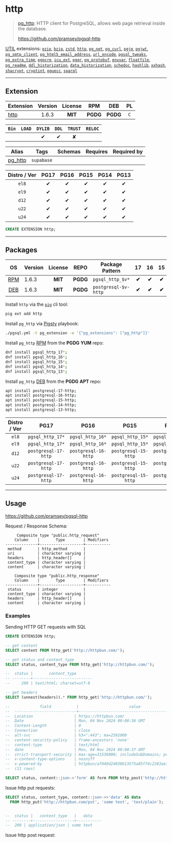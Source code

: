 # http


> [pg_http](https://github.com/pramsey/pgsql-http): HTTP client for PostgreSQL, allows web page retrieval inside the database.
>
> https://github.com/pramsey/pgsql-http





[UTIL](/util) extensions: [`gzip`](/gzip), [`bzip`](/bzip), [`zstd`](/zstd), [`http`](/http), [`pg_net`](/pg_net), [`pg_curl`](/pg_curl), [`pgjq`](/pgjq), [`pgjwt`](/pgjwt), [`pg_smtp_client`](/pg_smtp_client), [`pg_html5_email_address`](/pg_html5_email_address), [`url_encode`](/url_encode), [`pgsql_tweaks`](/pgsql_tweaks), [`pg_extra_time`](/pg_extra_time), [`pgpcre`](/pgpcre), [`icu_ext`](/icu_ext), [`pgqr`](/pgqr), [`pg_protobuf`](/pg_protobuf), [`envvar`](/envvar), [`floatfile`](/floatfile), [`pg_readme`](/pg_readme), [`ddl_historization`](/ddl_historization), [`data_historization`](/data_historization), [`schedoc`](/schedoc), [`hashlib`](/hashlib), [`xxhash`](/xxhash), [`shacrypt`](/shacrypt), [`cryptint`](/cryptint), [`pguecc`](/pguecc), [`sparql`](/sparql)


-------
## Extension


| Extension | Version | License | RPM | DEB | PL |
|-----------|:-------:|:-------:|:---:|:---:|:--:|
| [http](https://github.com/pramsey/pgsql-http) | 1.6.3 | **<span class="tcblue">MIT</span>** | **<span class="tccyan">PGDG</span>** | **<span class="tccyan">PGDG</span>** | `C` |



| `Bin` | `LOAD` | `DYLIB` | `DDL` | `TRUST` | `RELOC` |
|:-----:|:------:|:-------:|:-----:|:-------:|:-------:|
|  |  | <span class="tcblue">✔</span> | <span class="tcblue">✔</span> | <span class="tcwarn">✘</span> |  |



| Alias | Tags | Schemas | Requires | Required by |
|-------|------|---------|----------|-------------|
| [pg_http](/http) | `supabase` |  |  |  |



| Distro / Ver | PG17 | PG16 | PG15 | PG14 | PG13 |
|:------------:|:----:|:----:|:----:|:----:|:----:|
| `el8` | <span class="tcblue">✔</span> | <span class="tcblue">✔</span> | <span class="tcblue">✔</span> | <span class="tcblue">✔</span> | <span class="tcblue">✔</span> |
| `el9` | <span class="tcblue">✔</span> | <span class="tcblue">✔</span> | <span class="tcblue">✔</span> | <span class="tcblue">✔</span> | <span class="tcblue">✔</span> |
| `d12` | <span class="tcblue">✔</span> | <span class="tcblue">✔</span> | <span class="tcblue">✔</span> | <span class="tcblue">✔</span> | <span class="tcblue">✔</span> |
| `u22` | <span class="tcblue">✔</span> | <span class="tcblue">✔</span> | <span class="tcblue">✔</span> | <span class="tcblue">✔</span> | <span class="tcblue">✔</span> |
| `u24` | <span class="tcblue">✔</span> | <span class="tcblue">✔</span> | <span class="tcblue">✔</span> | <span class="tcblue">✔</span> | <span class="tcblue">✔</span> |





```sql
CREATE EXTENSION http;
```

-----------


## Packages


| OS | Version | License | REPO | Package Pattern | 17 | 16 | 15 | 14 | 13 | Dependency |
|:--:|---------|:-------:|:----:|-----------------|:--:|:--:|:--:|:--:|:--:|------------|
| [RPM](/rpm) | 1.6.3 | **<span class="tcblue">MIT</span>** | **<span class="tccyan">PGDG</span>** | `pgsql_http_$v*` | **<span class="tccyan">✔</span>** | **<span class="tccyan">✔</span>** | **<span class="tccyan">✔</span>** | **<span class="tccyan">✔</span>** | **<span class="tccyan">✔</span>** |  |
| [DEB](/deb) | 1.6.3 | **<span class="tcblue">MIT</span>** | **<span class="tccyan">PGDG</span>** | `postgresql-$v-http` | **<span class="tccyan">✔</span>** | **<span class="tccyan">✔</span>** | **<span class="tccyan">✔</span>** | **<span class="tccyan">✔</span>** | **<span class="tccyan">✔</span>** |  |



Install `http` via the [`pig`](https://github.com/pgsty/pig) cli tool:

```bash
pig ext add http
```


Install `pg_http` via [Pigsty](https://pigsty.io/docs/pgext/usage/install/) playbook:

```bash
./pgsql.yml -t pg_extension -e '{"pg_extensions": ["pg_http"]}'
```


Install `pg_http` [RPM](/rpm) from the **<span class="tccyan">PGDG</span>** **YUM** repo:

```bash
dnf install pgsql_http_17*;
dnf install pgsql_http_16*;
dnf install pgsql_http_15*;
dnf install pgsql_http_14*;
dnf install pgsql_http_13*;
```


Install `pg_http` [DEB](/deb) from the **<span class="tccyan">PGDG</span>** **APT** repo:

```bash
apt install postgresql-17-http;
apt install postgresql-16-http;
apt install postgresql-15-http;
apt install postgresql-14-http;
apt install postgresql-13-http;
```




| Distro / Ver | PG17 | PG16 | PG15 | PG14 | PG13 |
|:------------:|:----:|:----:|:----:|:----:|:----:|
| `el8` | `pgsql_http_17*` | `pgsql_http_16*` | `pgsql_http_15*` | `pgsql_http_14*` | `pgsql_http_13*` |
| `el9` | `pgsql_http_17*` | `pgsql_http_16*` | `pgsql_http_15*` | `pgsql_http_14*` | `pgsql_http_13*` |
| `d12` | `postgresql-17-http` | `postgresql-16-http` | `postgresql-15-http` | `postgresql-14-http` | `postgresql-13-http` |
| `u22` | `postgresql-17-http` | `postgresql-16-http` | `postgresql-15-http` | `postgresql-14-http` | `postgresql-13-http` |
| `u24` | `postgresql-17-http` | `postgresql-16-http` | `postgresql-15-http` | `postgresql-14-http` | `postgresql-13-http` |






--------

## Usage

https://github.com/pramsey/pgsql-http

Request / Response Schema:

```
     Composite type "public.http_request"
    Column    |       Type        | Modifiers
--------------+-------------------+-----------
 method       | http_method       |
 uri          | character varying |
 headers      | http_header[]     |
 content_type | character varying |
 content      | character varying |

    Composite type "public.http_response"
    Column    |       Type        | Modifiers
--------------+-------------------+-----------
 status       | integer           |
 content_type | character varying |
 headers      | http_header[]     |
 content      | character varying |
```


### Examples

Sending HTTP GET requests with SQL

```sql
CREATE EXTENSION http;

-- get content
SELECT content FROM http_get('http://httpbun.com/');

-- get status and content_type
SELECT status, content_type FROM http_get('http://httpbun.com/');

--  status |       content_type
-- --------+--------------------------
--     200 | text/html; charset=utf-8

-- get headers
SELECT (unnest(headers)).* FROM http_get('http://httpbun.com/');

--             field           |                      value
--  ---------------------------+--------------------------------------------------
--  Location                  | https://httpbun.com/
--  Date                      | Mon, 04 Nov 2024 09:00:36 GMT
--  Content-Length            | 0
--  Connection                | close
--  alt-svc                   | h3=":443"; ma=2592000
--  content-security-policy   | frame-ancestors 'none'
--  content-type              | text/html
--  date                      | Mon, 04 Nov 2024 09:00:37 GMT
--  strict-transport-security | max-age=31536000; includeSubDomains; preload
--  x-content-type-options    | nosniff
--  x-powered-by              | httpbun/af040d24038613575a85f74c2283ae79f8169927
--  (11 rows)
```


```sql
SELECT status, content::json->'form' AS form FROM http_post('http://httpbun.com/post', jsonb_build_object('myvar','myval','foo','bar'));
```

Issue http put requests:

```sql
SELECT status, content_type, content::json->>'data' AS data
  FROM http_put('http://httpbun.com/put', 'some text', 'text/plain');


--  status |   content_type   |   data
-- --------+------------------+-----------
--  200 | application/json | some text
```

Issue http post request:


